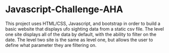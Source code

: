 # Javascript-Challenge-AHA
This project uses HTML/CSS, Javascript, and bootstrap in order to build a basic website that displays ufo sighting data from a static csv file. The level one site displays all of the data by default, with the ability to filter on the date. The level two site is the same as level one, but allows the user to define what parameter they are filtering on. 
